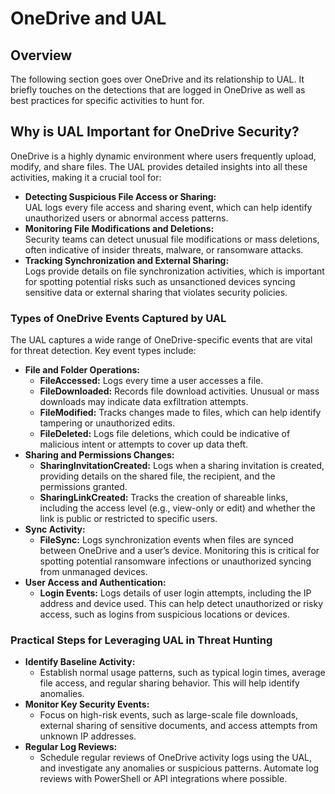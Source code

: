 # OneDrive and UAL

## Overview

The following section goes over OneDrive and its relationship to UAL. It briefly touches on the detections that are logged in OneDrive as well as best practices for specific activities to hunt for.&#x20;

## **Why is UAL Important for OneDrive Security?**

OneDrive is a highly dynamic environment where users frequently upload, modify, and share files. The UAL provides detailed insights into all these activities, making it a crucial tool for:

* **Detecting Suspicious File Access or Sharing:**\
  UAL logs every file access and sharing event, which can help identify unauthorized users or abnormal access patterns.
* **Monitoring File Modifications and Deletions:**\
  Security teams can detect unusual file modifications or mass deletions, often indicative of insider threats, malware, or ransomware attacks.
* **Tracking Synchronization and External Sharing:**\
  Logs provide details on file synchronization activities, which is important for spotting potential risks such as unsanctioned devices syncing sensitive data or external sharing that violates security policies.

### **Types of OneDrive Events Captured by UAL**

The UAL captures a wide range of OneDrive-specific events that are vital for threat detection. Key event types include:

* **File and Folder Operations:**
  * **FileAccessed:** Logs every time a user accesses a file.
  * **FileDownloaded:** Records file download activities. Unusual or mass downloads may indicate data exfiltration attempts.
  * **FileModified:** Tracks changes made to files, which can help identify tampering or unauthorized edits.
  * **FileDeleted:** Logs file deletions, which could be indicative of malicious intent or attempts to cover up data theft.
* **Sharing and Permissions Changes:**
  * **SharingInvitationCreated:** Logs when a sharing invitation is created, providing details on the shared file, the recipient, and the permissions granted.
  * **SharingLinkCreated:** Tracks the creation of shareable links, including the access level (e.g., view-only or edit) and whether the link is public or restricted to specific users.
* **Sync Activity:**
  * **FileSync:** Logs synchronization events when files are synced between OneDrive and a user’s device. Monitoring this is critical for spotting potential ransomware infections or unauthorized syncing from unmanaged devices.
* **User Access and Authentication:**
  * **Login Events:** Logs details of user login attempts, including the IP address and device used. This can help detect unauthorized or risky access, such as logins from suspicious locations or devices.

### **Practical Steps for Leveraging UAL in Threat Hunting**

* **Identify Baseline Activity:**
  * Establish normal usage patterns, such as typical login times, average file access, and regular sharing behavior. This will help identify anomalies.
* **Monitor Key Security Events:**
  * Focus on high-risk events, such as large-scale file downloads, external sharing of sensitive documents, and access attempts from unknown IP addresses.
* **Regular Log Reviews:**
  * Schedule regular reviews of OneDrive activity logs using the UAL, and investigate any anomalies or suspicious patterns. Automate log reviews with PowerShell or API integrations where possible.
